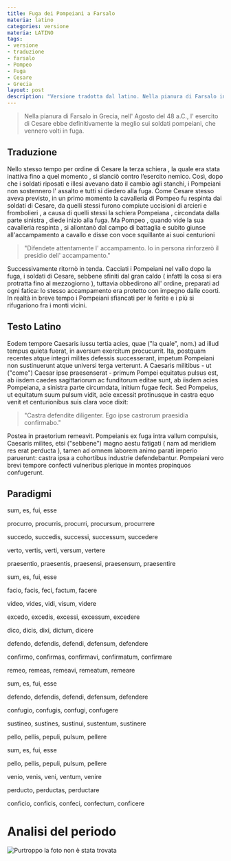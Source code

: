 ```yaml
---
title: Fuga dei Pompeiani a Farsalo
materia: latino
categories: versione
materia: LATINO
tags:
- versione
- traduzione
- farsalo
- Pompeo
- Fuga
- Cesare
- Grecia
layout: post
description: "Versione tradotta dal latino. Nella pianura di Farsalo in Grecia, nell' Agosto del 48 a.C., l' esercito di Cesare ebbe definitivamente la meglio sui soldati pompeiani, che vennero volti in fuga."
---
```

>Nella pianura di Farsalo in Grecia, nell' Agosto del 48 a.C., l' esercito di Cesare ebbe definitivamente la meglio sui soldati pompeiani, che vennero volti in fuga.

## Traduzione

Nello stesso tempo per ordine di Cesare la terza schiera , la quale era stata inattiva fino a quel momento , si slanciò contro l’esercito nemico. Così, dopo che i soldati riposati e illesi avevano dato il cambio agli stanchi, i Pompeiani non sostennero l' assalto e tutti si diedero alla fuga.  Come Cesare stesso aveva previsto, in un primo momento la cavalleria di Pompeo fu respinta dai soldati di Cesare, da quelli stessi furono compiute uccisioni di arcieri e frombolieri , a causa di quelli stessi la schiera Pompeiana , circondata dalla parte sinistra , diede inizio alla fuga. Ma Pompeo , quando vide la sua cavalleria respinta , si allontanò dal campo di battaglia e subito giunse all'accampamento a cavallo e disse con voce squillante ai suoi centurioni


>"Difendete attentamente l' accampamento. Io in persona rinforzerò il presidio dell' accampamento."


Successivamente ritornò in tenda. Cacciati i Pompeiani nel vallo dopo la fuga, i soldati di Cesare, sebbene sfiniti dal gran caldo ( infatti la cosa si era protratta fino al mezzogiorno ), tuttavia obbedirono all' ordine, preparati ad ogni fatica: lo stesso accampamento era protetto con impegno dalle coorti. In realtà in breve tempo i Pompeiani  sfiancati per le ferite e i più si rifugariono fra i monti vicini.
## Testo Latino
Eodem tempore Caesaris iussu tertia acies, quae ("la quale", nom.) ad illud tempus quieta fuerat, in aversum exercitum procucurrit. Ita, postquam recentes atque integri milites defessis successerant, impetum Pompeiani non sustinuerunt atque universi terga verterunt. A Caesaris militibus - ut ("come") Caesar ipse praesenserat - primum Pompei equitatus pulsus est, ab iisdem caedes sagittariorum ac funditorum editae sunt, ab iisdem acies Pompeiana, a sinistra parte circumdata, initium fugae fecit. Sed Pompeius, ut equitatum suum pulsum vidit, acie excessit protinusque in castra equo venit et centurionibus suis clara voce dixit: 

>"Castra defendite diligenter. Ego ipse castrorum praesidia confirmabo."

Postea in praetorium remeavit. Pompeianis ex fuga intra vallum compulsis, Caesaris milites, etsi ("sebbene") magno aestu fatigati ( nam ad meridiem res erat perducta ), tamen ad omnem laborem animo parati imperio paruerunt: castra ipsa a cohortibus industrie defendebantur. Pompeiani vero brevi tempore confecti vulneribus plerique in montes propinquos confugerunt.

## Paradigmi

sum, es, fui, esse

procurro, procurris, procurri, procursum, procurrere

succedo, succedis, successi, successum, succedere

verto, vertis, verti, versum, vertere

praesentio, praesentis, praesensi, praesensum, praesentire

sum, es, fui, esse

facio, facis, feci, factum, facere

video, vides, vidi, visum, videre

excedo, excedis, excessi, excessum, excedere

dico, dicis, dixi, dictum, dicere

defendo, defendis, defendi, defensum, defendere

confirmo, confirmas, confirmavi, confirmatum, confirmare

remeo, remeas, remeavi, remeatum, remeare

sum, es, fui, esse

defendo, defendis, defendi, defensum, defendere

confugio, confugis, confugi, confugere

sustineo, sustines, sustinui, sustentum, sustinere

pello, pellis, pepuli, pulsum, pellere

sum, es, fui, esse

pello, pellis, pepuli, pulsum, pellere

venio, venis, veni, ventum, venire

perducto, perductas, perductare

conficio, conficis, confeci, confectum, conficere

# Analisi del periodo
![Purtroppo la foto non è stata trovata](https://images-na.ssl-images-amazon.com/images/I/41bLP6NzvKL.jpg)

